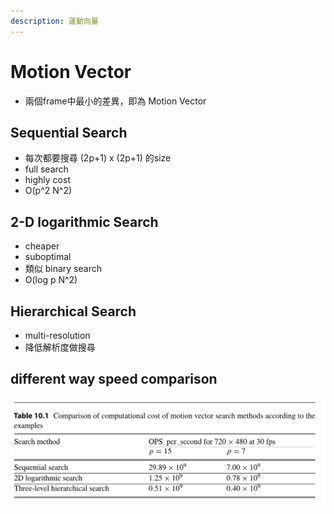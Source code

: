 ```yaml
---
description: 運動向量
---
```


# Motion Vector

* 兩個frame中最小的差異，即為 Motion Vector

## Sequential Search

* 每次都要搜尋 \(2p+1\) x \(2p+1\) 的size
* full search
* highly cost
* O\(p^2 N^2\)

## 2-D logarithmic Search

* cheaper
* suboptimal 
* 類似 binary search
* O\(log p N^2\)

## Hierarchical Search

* multi-resolution
* 降低解析度做搜尋

## different way speed comparison

![](../.gitbook/assets/image%20%2824%29.png)

